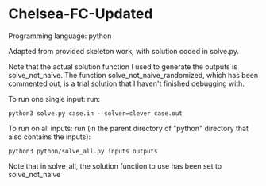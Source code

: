 # Chelsea-FC-Updated


Programming language: python

Adapted from provided skeleton work, with solution coded in solve.py.

Note that the actual solution function I used to generate the outputs is solve_not_naive. The function solve_not_naive_randomized, which has been commented out, is a trial solution that I haven't finished debugging with.

To run one single input: run:

    python3 solve.py case.in --solver=clever case.out

To run on all inputs: run (in the parent directory of "python" directory that also contains the inputs):

    python3 python/solve_all.py inputs outputs

Note that in solve_all, the solution function to use has been set to solve_not_naive
